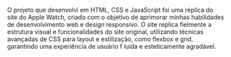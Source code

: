 O projeto que desenvolvi em HTML, CSS e JavaScript foi uma réplica do site do Apple Watch, criado com o objetivo de aprimorar minhas habilidades de desenvolvimento web e design responsivo.
O site replica fielmente a estrutura visual e funcionalidades do site original, utilizando técnicas avançadas de CSS para layout e estilização, como flexbox e grid, garantindo uma experiência de usuário f
luida e esteticamente agradável.
